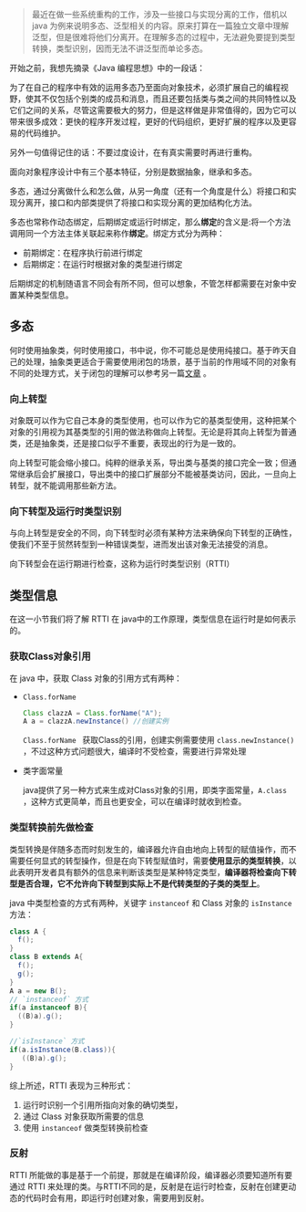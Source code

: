 > 最近在做一些系统重构的工作，涉及一些接口与实现分离的工作，借机以 java 为例来说明多态、泛型相关的内容。原来打算在一篇独立文章中理解泛型，但是很难将他们分离开。在理解多态的过程中，无法避免要提到类型转换，类型识别，因而无法不讲泛型而单论多态。

开始之前，我想先摘录《Java 编程思想》中的一段话：

为了在自己的程序中有效的运用多态乃至面向对象技术，必须扩展自己的编程视野，使其不仅包括个别类的成员和消息，而且还要包括类与类之间的共同特性以及它们之间的关系，尽管这需要极大的努力，但是这样做是非常值得的，因为它可以带来很多成效：更快的程序开发过程，更好的代码组织，更好扩展的程序以及更容易的代码维护。



另外一句值得记住的话：不要过度设计，在有真实需要时再进行重构。



面向对象程序设计中有三个基本特征，分别是数据抽象，继承和多态。

多态，通过分离做什么和怎么做，从另一角度（还有一个角度是什么）将接口和实现分离开，接口和内部类提供了将接口和实现分离的更加结构化方法。

多态也常称作动态绑定，后期绑定或运行时绑定，那么**绑定**的含义是:将一个方法调用同一个方法主体关联起来称作**绑定**。绑定方式分为两种：

- 前期绑定：在程序执行前进行绑定
- 后期绑定：在运行时根据对象的类型进行绑定

后期绑定的机制随语言不同会有所不同，但可以想象，不管怎样都需要在对象中安置某种类型信息。



## 多态


何时使用抽象类，何时使用接口，书中说，你不可能总是使用纯接口。基于昨天自己的处理，抽象类更适合于需要使用闭包的场景，基于当前的作用域不同的对象有不同的处理方式，关于闭包的理解可以参考另一篇[文章](https://changxin10m.cn/postDetail/%2Fblog%2Fapi%2Fli-jie-bi-bao,51%2F) 。



### 向上转型

对象既可以作为它自己本身的类型使用，也可以作为它的基类型使用，这种把某个对象的引用视为其基类型的引用的做法称做向上转型。无论是将其向上转型为普通类，还是抽象类，还是接口似乎不重要，表现出的行为是一致的。



向上转型可能会缩小接口。纯粹的继承关系，导出类与基类的接口完全一致；但通常继承后会扩展接口，导出类中的接口扩展部分不能被基类访问，因此，一旦向上转型，就不能调用那些新方法。



### 向下转型及运行时类型识别

与向上转型是安全的不同，向下转型时必须有某种方法来确保向下转型的正确性，使我们不至于贸然转型到一种错误类型，进而发出该对象无法接受的消息。

向下转型会在运行期进行检查，这称为运行时类型识别（RTTI）





## 类型信息

在这一小节我们将了解 RTTI 在 java中的工作原理，类型信息在运行时是如何表示的。



### 获取Class对象引用

在 java 中，获取 Class 对象的引用方式有两种：

- `Class.forName`

  ```java
  Class clazzA = Class.forName("A");
  A a = clazzA.newInstance() //创建实例
  ```

  `Class.forName ` 获取Class的引用，创建实例需要使用 `class.newInstance() ` ，不过这种方式问题很大，编译时不受检查，需要进行异常处理

- 类字面常量

  java提供了另一种方式来生成对Class对象的引用，即类字面常量，`A.class` ，这种方式更简单，而且也更安全，可以在编译时就收到检查。



### 类型转换前先做检查



类型转换是伴随多态而时刻发生的，编译器允许自由地向上转型的赋值操作，而不需要任何显式的转型操作，但是在向下转型赋值时，需要**使用显示的类型转换**，以此表明开发者具有额外的信息来判断该类型是某种特定类型，**编译器将检查向下转型是否合理，它不允许向下转型到实际上不是代转类型的子类的类型上**。



java 中类型检查的方式有两种，关键字 `instanceof` 和 Class 对象的 `isInstance` 方法：

```java  
class A {
  f();
}
class B extends A{
  f();
  g();
}
A a = new B();
// `instanceof` 方式
if(a instanceof B){
  ((B)a).g();
}

//`isInstance` 方式
if(a.isInstance(B.class)){
   ((B)a).g();
}
```



综上所述，RTTI 表现为三种形式：

1. 运行时识别一个引用所指向对象的确切类型，
2. 通过 Class 对象获取所需要的信息
3. 使用 `instanceof` 做类型转换前检查



### 反射

RTTI 所能做的事是基于一个前提，那就是在编译阶段，编译器必须要知道所有要通过 RTTI 来处理的类。与RTTI不同的是，反射是在运行时检查，反射在创建更动态的代码时会有用，即运行时创建对象，需要用到反射。



## <!--泛型-->

<!--内容终于来到本文的主角，泛型。-->





<!--为了适配不同的类而额外定义的方法，如何做到不进行误用呢，可以在接口中抽象出更通用的方法，将实现类比较特殊的部分在该方法进行处理。-->



<!--在接口中定义默认方法的意义是什么，为什么在后续的java版本中提供了接口默认方法的支持。-->





<!--假设 `A extends B` , A是B的子类，但是 LIst<A> 不是 List<B> 的子类-->

<!--继承的类受接口实现限制吗，如果受的，这个属性是如何对继承类实现的，还是只是通过约束父类达到此目的-->



